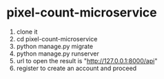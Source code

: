 # pixel-count-microservice

1. clone it
2. cd pixel-count-microservice
3. python manage.py migrate
4. python manage.py runserver
5. url to open the result is "http://127.0.0.1:8000/api"
6. register to create an account and proceed
